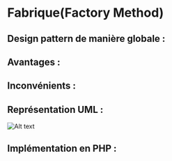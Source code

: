 # Fabrique(Factory Method)

## Design pattern de manière globale :

## Avantages :

## Inconvénients : 

## Représentation UML : 
![Alt text](https://media.discordapp.net/attachments/884824217110061117/1195359425448390697/image.png?ex=65b3b437&is=65a13f37&hm=2d6c59e1667f772efb86d49f8965678bc078030458c8752a9752e93f0c523ea3&=&format=webp&quality=lossless)

## Implémentation en PHP :
